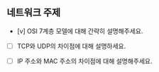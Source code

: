 ## 네트워크 주제

- [v] OSI 7계층 모델에 대해 간략히 설명해주세요.
- [ ] TCP와 UDP의 차이점에 대해 설명하세요.
- [ ] IP 주소와 MAC 주소의 차이점에 대해 설명해주세요.

